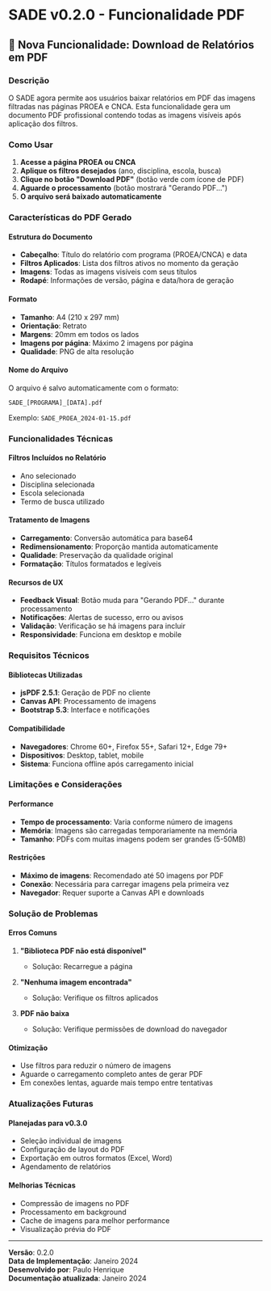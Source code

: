 # SADE v0.2.0 - Funcionalidade PDF

## 📄 Nova Funcionalidade: Download de Relatórios em PDF

### Descrição
O SADE agora permite aos usuários baixar relatórios em PDF das imagens filtradas nas páginas PROEA e CNCA. Esta funcionalidade gera um documento PDF profissional contendo todas as imagens visíveis após aplicação dos filtros.

### Como Usar

1. **Acesse a página PROEA ou CNCA**
2. **Aplique os filtros desejados** (ano, disciplina, escola, busca)
3. **Clique no botão "Download PDF"** (botão verde com ícone de PDF)
4. **Aguarde o processamento** (botão mostrará "Gerando PDF...")
5. **O arquivo será baixado automaticamente**

### Características do PDF Gerado

#### Estrutura do Documento
- **Cabeçalho**: Título do relatório com programa (PROEA/CNCA) e data
- **Filtros Aplicados**: Lista dos filtros ativos no momento da geração
- **Imagens**: Todas as imagens visíveis com seus títulos
- **Rodapé**: Informações de versão, página e data/hora de geração

#### Formato
- **Tamanho**: A4 (210 x 297 mm)
- **Orientação**: Retrato
- **Margens**: 20mm em todos os lados
- **Imagens por página**: Máximo 2 imagens por página
- **Qualidade**: PNG de alta resolução

#### Nome do Arquivo
O arquivo é salvo automaticamente com o formato:
```
SADE_[PROGRAMA]_[DATA].pdf
```
Exemplo: `SADE_PROEA_2024-01-15.pdf`

### Funcionalidades Técnicas

#### Filtros Incluídos no Relatório
- Ano selecionado
- Disciplina selecionada  
- Escola selecionada
- Termo de busca utilizado

#### Tratamento de Imagens
- **Carregamento**: Conversão automática para base64
- **Redimensionamento**: Proporção mantida automaticamente
- **Qualidade**: Preservação da qualidade original
- **Formatação**: Títulos formatados e legíveis

#### Recursos de UX
- **Feedback Visual**: Botão muda para "Gerando PDF..." durante processamento
- **Notificações**: Alertas de sucesso, erro ou avisos
- **Validação**: Verificação se há imagens para incluir
- **Responsividade**: Funciona em desktop e mobile

### Requisitos Técnicos

#### Bibliotecas Utilizadas
- **jsPDF 2.5.1**: Geração de PDF no cliente
- **Canvas API**: Processamento de imagens
- **Bootstrap 5.3**: Interface e notificações

#### Compatibilidade
- **Navegadores**: Chrome 60+, Firefox 55+, Safari 12+, Edge 79+
- **Dispositivos**: Desktop, tablet, mobile
- **Sistema**: Funciona offline após carregamento inicial

### Limitações e Considerações

#### Performance
- **Tempo de processamento**: Varia conforme número de imagens
- **Memória**: Imagens são carregadas temporariamente na memória
- **Tamanho**: PDFs com muitas imagens podem ser grandes (5-50MB)

#### Restrições
- **Máximo de imagens**: Recomendado até 50 imagens por PDF
- **Conexão**: Necessária para carregar imagens pela primeira vez
- **Navegador**: Requer suporte a Canvas API e downloads

### Solução de Problemas

#### Erros Comuns
1. **"Biblioteca PDF não está disponível"**
   - Solução: Recarregue a página
   
2. **"Nenhuma imagem encontrada"**
   - Solução: Verifique os filtros aplicados
   
3. **PDF não baixa**
   - Solução: Verifique permissões de download do navegador

#### Otimização
- Use filtros para reduzir o número de imagens
- Aguarde o carregamento completo antes de gerar PDF
- Em conexões lentas, aguarde mais tempo entre tentativas

### Atualizações Futuras

#### Planejadas para v0.3.0
- Seleção individual de imagens
- Configuração de layout do PDF
- Exportação em outros formatos (Excel, Word)
- Agendamento de relatórios

#### Melhorias Técnicas
- Compressão de imagens no PDF
- Processamento em background
- Cache de imagens para melhor performance
- Visualização prévia do PDF

---

**Versão**: 0.2.0  
**Data de Implementação**: Janeiro 2024  
**Desenvolvido por**: Paulo Henrique  
**Documentação atualizada**: Janeiro 2024
